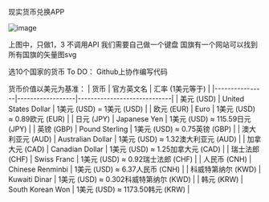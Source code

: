 现实货币兑换APP

![image]([https://github.com/NordaOkcidenta/CurrencyConverter/assets/145087801/9e9a1e23-8a36-48f9-9f5b-8e4f8278a5c0](https://assets.materialup.com/uploads/354f4ad1-f7c9-4be8-96a2-d9cc69f2af80/preview.png))

上图中，只做1，3
不调用API
我们需要自己做一个键盘
国旗有一个网站可以找到所有国旗的矢量图svg

选10个国家的货币
To DO：
Github上协作编写代码

货币价值以美元为基准：
| 货币            | 官方英文名          | 汇率 (1美元等于)             |
|----------------|------------------|-----------------------------|
| 美元 (USD)     | United States Dollar | 1美元 (USD) = 1美元 (USD)  |
| 欧元 (EUR)     | Euro             | 1美元 (USD) ≈ 0.89欧元 (EUR) |
| 日元 (JPY)     | Japanese Yen     | 1美元 (USD) ≈ 115.59日元 (JPY) |
| 英镑 (GBP)     | Pound Sterling   | 1美元 (USD) ≈ 0.75英镑 (GBP)  |
| 澳大利亚元 (AUD) | Australian Dollar | 1美元 (USD) ≈ 1.32澳大利亚元 (AUD) |
| 加拿大元 (CAD) | Canadian Dollar  | 1美元 (USD) ≈ 1.25加拿大元 (CAD) |
| 瑞士法郎 (CHF)  | Swiss Franc      | 1美元 (USD) ≈ 0.92瑞士法郎 (CHF)  |
| 人民币 (CNH)    | Chinese Renminbi | 1美元 (USD) ≈ 6.37人民币 (CNH)    |
| 科威特第纳尔 (KWD) | Kuwaiti Dinar  | 1美元 (USD) ≈ 0.302科威特第纳尔 (KWD) |
| 韩元 (KRW)     | South Korean Won | 1美元 (USD) ≈ 1173.50韩元 (KRW) |
